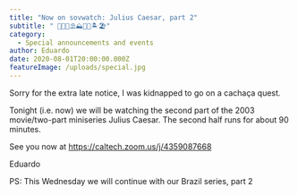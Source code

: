 ```yaml
---
title: "Now on sovwatch: Julius Caesar, part 2"
subtitle: " 👑🍍🌊⛱️⛰️🌋🌴🏝️🏖️"
category:
  - Special announcements and events
author: Eduardo
date: 2020-08-01T20:00:00.000Z
featureImage: /uploads/special.jpg
---
```

Sorry for the extra late notice, I was kidnapped to go on a cachaça quest. 

Tonight (i.e. now) we will be watching the second part of the 2003 movie/two-part miniseries Julius Caesar. The second half runs for about 90 minutes. 

See you now at https://caltech.zoom.us/j/4359087668

Eduardo

PS: This Wednesday we will continue with our Brazil series, part 2